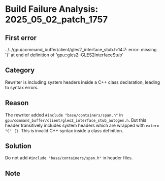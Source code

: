 # Build Failure Analysis: 2025_05_02_patch_1757

## First error

../../gpu/command_buffer/client/gles2_interface_stub.h:14:7: error: missing '}' at end of definition of 'gpu::gles2::GLES2InterfaceStub'

## Category
Rewriter is including system headers inside a C++ class declaration, leading to syntax errors.

## Reason
The rewriter added `#include "base/containers/span.h"` in `gpu/command_buffer/client/gles2_interface_stub_autogen.h`. But this header transitively includes system headers which are wrapped with `extern "C" {}`. This is invalid C++ syntax inside a class definition.

## Solution
Do not add `#include "base/containers/span.h"` in header files.

## Note